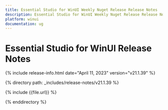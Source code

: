 ```yaml
---
title: Essential Studio for WinUI Weekly Nuget Release Release Notes  
description: Essential Studio for WinUI Weekly Nuget Release Release Notes  
platform: winui
documentation: ug
---
```


# Essential Studio for WinUI  Release Notes  

{% include release-info.html date="April 11, 2023"  version="v21.1.39" %} 

{% directory path: _includes/release-notes/v21.1.39 %}

{% include {{file.url}} %}

{% enddirectory %}